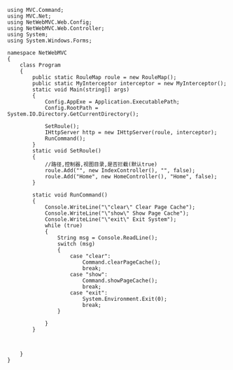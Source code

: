 	using MVC.Command;
	using MVC.Net;
	using NetWebMVC.Web.Config;
	using NetWebMVC.Web.Controller;
	using System;
	using System.Windows.Forms;

	namespace NetWebMVC
	{
		class Program
		{
			public static RouleMap roule = new RouleMap();
			public static MyInterceptor interceptor = new MyInterceptor();
			static void Main(string[] args)
			{
				Config.AppExe = Application.ExecutablePath;
				Config.RootPath = System.IO.Directory.GetCurrentDirectory();

				SetRoule();
				IHttpServer http = new IHttpServer(roule, interceptor);
				RunCommand();
			}
			static void SetRoule()
			{
				//路径,控制器,视图目录,是否拦截(默认true)
				roule.Add("", new IndexController(), "", false);
				roule.Add("Home", new HomeController(), "Home", false);
			}

			static void RunCommand()
			{
				Console.WriteLine("\"clear\" Clear Page Cache");
				Console.WriteLine("\"show\" Show Page Cache");
				Console.WriteLine("\"exit\" Exit System");
				while (true)
				{
					String msg = Console.ReadLine();
					switch (msg)
					{
						case "clear":
							Command.clearPageCache();
							break;
						case "show":
							Command.showPageCache();
							break;
						case "exit":
							System.Environment.Exit(0);
							break;
					}

				}
			}



		}
	}
